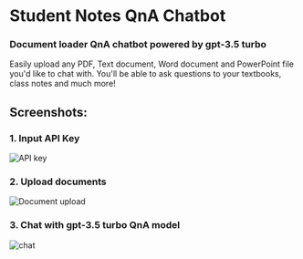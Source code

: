 # Student Notes QnA Chatbot
### Document loader QnA chatbot powered by gpt-3.5 turbo
Easily upload any PDF, Text document, Word document and PowerPoint file you'd like to chat with. You'll be able to ask questions to your textbooks, class notes and much more!

## Screenshots:
### 1. Input API Key

![API key](https://github.com/jan-ramos/Flask-QnA-Chatbot/assets/87098949/e3d1a205-8182-4e66-a99c-6df70e6d5cc8)

### 2. Upload documents
 
![Document upload](https://github.com/jan-ramos/Flask-QnA-Chatbot/assets/87098949/21dbf5a1-3b90-45e0-a8a0-64999b59a193)

### 3. Chat with gpt-3.5 turbo QnA model

![chat](https://github.com/jan-ramos/Flask-QnA-Chatbot/assets/87098949/47ef457b-c4c9-45e4-b400-902106e3d7a3)


